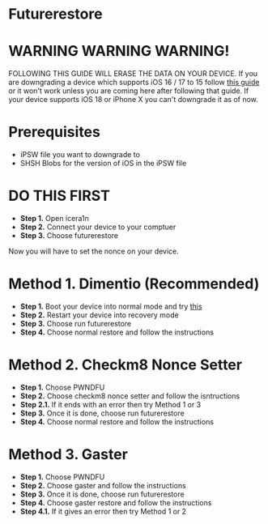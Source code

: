 # Futurerestore
# 

# WARNING WARNING WARNING!
FOLLOWING THIS GUIDE WILL ERASE THE DATA ON YOUR DEVICE. If you are downgrading a device which supports iOS 16 / 17 to 15 follow [this guide](https://github.com/hiylx/icera1n/blob/main/Guides/activation.md) or it won't work unless you are coming here after following that guide. If your device supports iOS 18 or iPhone X you can't downgrade it as of now.

# Prerequisites
- iPSW file you want to downgrade to
- SHSH Blobs for the version of iOS in the iPSW file

# DO THIS FIRST

- **Step 1.** Open icera1n
- **Step 2.** Connect your device to your comptuer
- **Step 3.** Choose futurerestore

Now you will have to set the nonce on your device.

 # Method 1. Dimentio (Recommended)
 - **Step 1.** Boot your device into normal mode and try [this](https://github.com/hiylx/icera1n/blob/main/Guides/dimentio.md)
 - **Step 2.** Restart your device into recovery mode
 - **Step 3.** Choose run futurerestore
 - **Step 4.** Choose normal restore and follow the instructions

# Method 2. Checkm8 Nonce Setter
 - **Step 1.** Choose PWNDFU
 - **Step 2.** Choose checkm8 nonce setter and follow the isntructions
 - **Step 2.1.** If it ends with an error then try Method 1 or 3
 - **Step 3.** Once it is done, choose run futurerestore
 - **Step 4.** Choose normal restore and follow the instructions

 # Method 3. Gaster
 - **Step 1.** Choose PWNDFU
 - **Step 2.** Choose gaster and follow the instructions
 - **Step 3.** Once it is done, choose run futurerestore
 - **Step 4.** Choose gaster restore and follow the instructions
 - **Step 4.1.** If it gives an error then try Method 1 or 2
